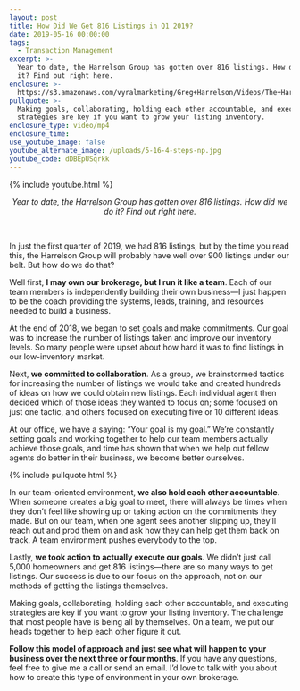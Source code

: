 ```yaml
---
layout: post
title: How Did We Get 816 Listings in Q1 2019?
date: 2019-05-16 00:00:00
tags:
  - Transaction Management
excerpt: >-
  Year to date, the Harrelson Group has gotten over 816 listings. How did we do
  it? Find out right here.
enclosure: >-
  https://s3.amazonaws.com/vyralmarketing/Greg+Harrelson/Videos/The+Harrelson+Group+-+How+Did+We+Get+816+Listings+in+Q1+2019_.mp4
pullquote: >-
  Making goals, collaborating, holding each other accountable, and executing
  strategies are key if you want to grow your listing inventory.
enclosure_type: video/mp4
enclosure_time:
use_youtube_image: false
youtube_alternate_image: /uploads/5-16-4-steps-np.jpg
youtube_code: dDBEpUSqrkk
---
```


{% include youtube.html %}

<center><em>Year to date, the Harrelson Group has gotten over 816 listings. How did we do it? Find out right here.</em></center>

&nbsp;

In just the first quarter of 2019, we had 816 listings, but by the time you read this, the Harrelson Group will probably have well over 900 listings under our belt. But how do we do that?

Well first, **I may own our brokerage, but I run it like a team**. Each of our team members is independently building their own business—I just happen to be the coach providing the systems, leads, training, and resources needed to build a business.

At the end of 2018, we began to set goals and make commitments. Our goal was to increase the number of listings taken and improve our inventory levels. So many people were upset about how hard it was to find listings in our low-inventory market.

Next, **we committed to collaboration**. As a group, we brainstormed tactics for increasing the number of listings we would take and created hundreds of ideas on how we could obtain new listings. Each individual agent then decided which of those ideas they wanted to focus on; some focused on just one tactic, and others focused on executing five or 10 different ideas.

At our office, we have a saying: “Your goal is my goal.” We’re constantly setting goals and working together to help our team members actually achieve those goals, and time has shown that when we help out fellow agents do better in their business, we become better ourselves.

{% include pullquote.html %}

In our team-oriented environment, **we also hold each other accountable**. When someone creates a big goal to meet, there will always be times when they don’t feel like showing up or taking action on the commitments they made. But on our team, when one agent sees another slipping up, they’ll reach out and prod them on and ask how they can help get them back on track. A team environment pushes everybody to the top.

Lastly, **we took action to actually execute our goals**. We didn’t just call 5,000 homeowners and get 816 listings—there are so many ways to get listings. Our success is due to our focus on the approach, not on our methods of getting the listings themselves.

Making goals, collaborating, holding each other accountable, and executing strategies are key if you want to grow your listing inventory. The challenge that most people have is being all by themselves. On a team, we put our heads together to help each other figure it out.

**Follow this model of approach and just see what will happen to your business over the next three or four months**. If you have any questions, feel free to give me a call or send an email. I’d love to talk with you about how to create this type of environment in your own brokerage.